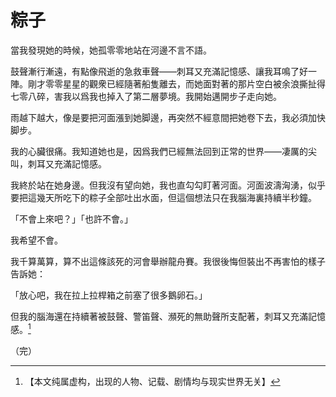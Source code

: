 # 粽子

當我發現她的時候，她孤零零地站在河邊不言不語。


鼓聲漸行漸遠，有點像飛逝的急救車聲——刺耳又充滿記憶感、讓我耳鳴了好一陣。剛才零零星星的觀衆已經隨著船隻離去，而她面對著的那片空白被余浪撕扯得七零八碎，害我以爲我也掉入了第二層夢境。我開始邁開步子走向她。


雨越下越大，像是要把河面漲到她脚邊，再突然不經意間把她卷下去，我必須加快脚步。


我的心臟很痛。我知道她也是，因爲我們已經無法回到正常的世界——凄厲的尖叫，刺耳又充滿記憶感。


我終於站在她身邊。但我沒有望向她，我也直勾勾盯著河面。河面波濤洶湧，似乎要把這幾天所吃下的粽子全部吐出水面，但這個想法只在我腦海裏持續半秒鐘。


「不會上來吧？」「也許不會。」


我希望不會。


我千算萬算，算不出這條該死的河會舉辦龍舟賽。我很後悔但裝出不再害怕的樣子告訴她：


「放心吧，我在拉上拉桿箱之前塞了很多鵝卵石。」


但我的腦海還在持續著被鼓聲、警笛聲、瀕死的無助聲所支配著，刺耳又充滿記憶感。[^i]


（完）



[^i]: 【本文纯属虚构，出现的人物、记载、剧情均与现实世界无关】